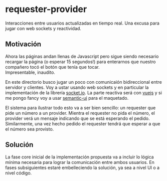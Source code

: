 # requester-provider

Interacciones entre usuarios actualizadas en tiempo real.
Una excusa para jugar con web sockets y reactividad.

## Motivación

Ahora las páginas andan llenas de Javascript pero sigue siendo necesario
recargar la página (o esperar 15 segundos!) para enterarnos que nuestro
compañero tocó el botón que tenía que tocar.  
Impresentable, inaudito.

En este directorio busco jugar un poco con comunicaión bidireccional entre
servidor y clientes.
Voy a ustar usando web sockets y en particular la implementación de la librería
[socket.io](https://socket.io/).
La parte reactiva será con [vuejs](https://vuejs.org/) y si me pongo fancy voy a
usar [semantic-ui](https://semantic-ui.com/) para el maquetado.

El sistema para ilustrar todo esto va a ser bien sencillo: un requester que pide
un número a un provider.
Mientra el requester no pida el número, el provider verá un mensaje indicando
que se está esperando el pedido.
Similarmente, una vez hecho pedido el requester tendrá que esperar a que el
número sea provisto.

## Solución

La fase core inicial de la implementación propuesta va a incluir lo lógica
mínima necesaria para lograr la comunicación entre ambos usuarios.
En fases subsiguientes estaré embelleciendo la solución, ya sea a nivel UI o a
nivel código.
